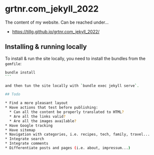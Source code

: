 # grtnr.com_jekyll_2022

The content of my website. Can be reached under...

* https://tillg.github.io/grtnr.com_jekyll_2022/

## Installing & running locally

To install & run the site locally, you need to install the bundles from the `gemfile`:
````bash
bundle install
```

and then tun the site locally with `bundle exec jekyll serve`.

## Todo

* Find a more pleasant layout
* Have actions that test before publishing:
  * Can all the content be properly translated to HTML?
  * Are all the links valid?
  * Are all the images available?
* Have Google tracking
* Have sitemap
* Navigation with categories, i.e. recipes, tech, family, travel...
* Integrate search
* Integrate comments
* Differentiate posts and pages (i.e. about, impressum...)

